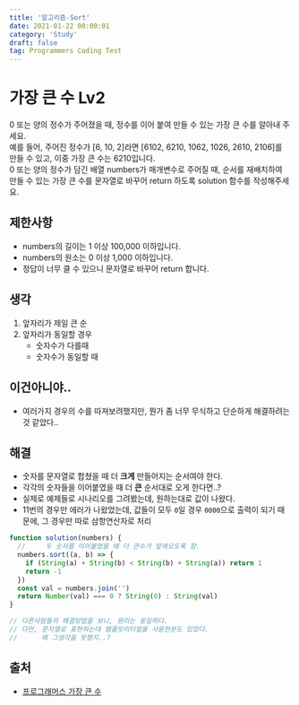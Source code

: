 ```yaml
---
title: '알고리즘-Sort'
date: 2021-01-22 00:00:01
category: 'Study'
draft: false
tag: Programmers Coding Test
---
```


# 가장 큰 수 Lv2

0 또는 양의 정수가 주어졌을 때, 정수를 이어 붙여 만들 수 있는 가장 큰 수를 알아내 주세요.
<br>
예를 들어, 주어진 정수가 [6, 10, 2]라면 [6102, 6210, 1062, 1026, 2610, 2106]를 만들 수 있고, 이중 가장 큰 수는 6210입니다.
<br>
0 또는 양의 정수가 담긴 배열 numbers가 매개변수로 주어질 때, 순서를 재배치하여 만들 수 있는 가장 큰 수를 문자열로 바꾸어 return 하도록 solution 함수를 작성해주세요.

## 제한사항

- numbers의 길이는 1 이상 100,000 이하입니다.
- numbers의 원소는 0 이상 1,000 이하입니다.
- 정답이 너무 클 수 있으니 문자열로 바꾸어 return 합니다.

## 생각

1. 앞자리가 제일 큰 순
2. 앞자리가 동일할 경우
   - 숫자수가 다를때
   - 숫자수가 동일할 때

## 이건아니야..

- 여러가지 경우의 수를 따져보려했지만, 뭔가 좀 너무 무식하고 단순하게 해결하려는 것 같았다..

## 해결

- 숫자를 문자열로 합쳤을 때 더 **크게** 만들어지는 순서여야 한다.
- 각각의 숫자들을 이어붙였을 때 더 **큰** 순서대로 오게 한다면..?
- 실제로 예제들로 시나리오를 그려봤는데, 원하는대로 값이 나왔다.
- 11번의 경우만 에러가 나왔었는데, 값들이 모두 `0`일 경우 `0000`으로 출력이 되기 때문에, 그 경우만 따로 삼항연산자로 처리

```js
function solution(numbers) {
  //     두 숫자를 이어붙였을 때 더 큰수가 앞에오도록 함.
  numbers.sort((a, b) => {
    if (String(a) + String(b) < String(b) + String(a)) return 1
    return -1
  })
  const val = numbers.join('')
  return Number(val) === 0 ? String(0) : String(val)
}

// 다른사람들의 해결방법을 보니, 원리는 동일하다.
// 다만, 문자열로 표현하는데 템플릿리터럴을 사용한분도 있었다.
//      왜 그생각을 못했지..?
```

## 출처

- [프로그래머스 가장 큰 수](https://programmers.co.kr/learn/courses/30/lessons/42746)
